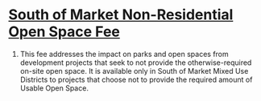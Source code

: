 # [South of Market Non-Residential Open Space Fee](http://library.amlegal.com/nxt/gateway.dll/California/planning/article4developmentimpactfeesandprojectr?f=templates$fn=default.htm$3.0$vid=amlegal:sanfrancisco_ca$anc=JD_425)

1. This fee addresses the impact on parks and open spaces from development projects that seek to not provide the otherwise-required on-site open space. It is available only in South of Market Mixed Use Districts to projects that choose not to provide the required amount of Usable Open Space.
